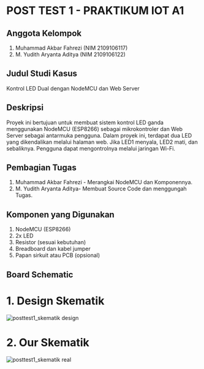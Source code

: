 # POST TEST 1 - PRAKTIKUM IOT A1

## Anggota Kelompok
1. Muhammad Akbar Fahrezi (NIM 2109106117)
2. M. Yudith Aryanta Aditya (NIM 2109106122)

## Judul Studi Kasus
Kontrol LED Dual dengan NodeMCU dan Web Server

## Deskripsi
Proyek ini bertujuan untuk membuat sistem kontrol LED ganda menggunakan NodeMCU (ESP8266) sebagai mikrokontroler dan Web Server sebagai antarmuka pengguna. Dalam proyek ini, terdapat dua LED yang dikendalikan melalui halaman web. Jika LED1 menyala, LED2 mati, dan sebaliknya. Pengguna dapat mengontrolnya melalui jaringan Wi-Fi.

## Pembagian Tugas
1. Muhammad Akbar Fahrezi - Merangkai NodeMCU dan Komponennya.
2. M. Yudith Aryanta Aditya- Membuat Source Code dan menggungah Tugas.

## Komponen yang Digunakan
1. NodeMCU (ESP8266)
2. 2x LED
3. Resistor (sesuai kebutuhan)
4. Breadboard dan kabel jumper
5. Papan sirkuit atau PCB (opsional)

## Board Schematic

# 1. Design Skematik

![posttest1_skematik design](https://github.com/yudthadtyaaa/-posttest1-praktikum-iot-unmul-2024/assets/95072812/6125fc4a-07a6-4c2a-af15-6e4a3df77d1e)

# 2. Our Skematik

![posttest1_skematik real](https://github.com/yudthadtyaaa/-posttest1-praktikum-iot-unmul-2024/assets/95072812/4b15abe8-71ce-40d2-b436-26224a96abe4)


